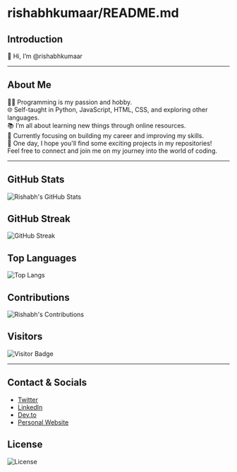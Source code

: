 # rishabhkumaar/README.md

## Introduction
👋 Hi, I’m @rishabhkumaar

---

## About Me
👨‍💻 Programming is my passion and hobby.  
🌐 Self-taught in Python, JavaScript, HTML, CSS, and exploring other languages.  
📚 I’m all about learning new things through online resources.  
🚀 Currently focusing on building my career and improving my skills.  
🌟 One day, I hope you'll find some exciting projects in my repositories!  
Feel free to connect and join me on my journey into the world of coding.  

---

## GitHub Stats
![Rishabh's GitHub Stats](https://github-readme-stats.vercel.app/api?username=rishabhkumaar&count_private=true&show_icons=true&hide_title=true)

## GitHub Streak
![GitHub Streak](https://github-readme-streak-stats.herokuapp.com/?user=rishabhkumaar&theme=dark)

## Top Languages
![Top Langs](https://github-readme-stats.vercel.app/api/top-langs/?username=rishabhkumaar&layout=compact&theme=dark)

## Contributions
![Rishabh's Contributions](https://activity-graph.herokuapp.com/graph?username=rishabhkumaar&theme=github&hide_border=true)

## Visitors
![Visitor Badge](https://visitor-badge.laobi.icu/badge?page_id=rishabhkumaar)

---

## Contact & Socials
- [Twitter](https://twitter.com/rishabhkumaar)
- [LinkedIn](https://www.linkedin.com/in/rishabhkumaar)
- [Dev.to](https://dev.to/rishabhkumaar)
- [Personal Website](https://rishabhkumaar.com)

## License
![License](https://img.shields.io/badge/License-MIT-blue.svg)

<!--
**rishabhkumaar/rishabhkumaar** is a ✨ _special_ ✨ repository because its `README.md` (this file) appears on your GitHub profile.

Here are some ideas to get you started:

- 🔭 I’m currently working on ...
- 🌱 I’m currently learning ...
- 👯 I’m looking to collaborate on ...
- 🤔 I’m looking for help with ...
- 💬 Ask me about ...
- 📫 How to reach me: ...
- 😄 Pronouns: ...
- ⚡ Fun fact: ...
-->
